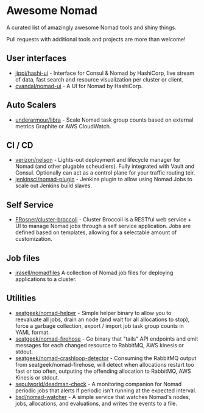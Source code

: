 # Awesome Nomad

A curated list of amazingly awesome Nomad tools and shiny things.

Pull requests with additional tools and projects are more than welcome! 

## User interfaces

- [jippi/hashi-ui](https://github.com/jippi/hashi-ui) - Interface for Consul & Nomad by HashiCorp, live stream of data, fast search and resource visualization per cluster or client. 
- [cvandal/nomad-ui](https://github.com/cvandal/nomad-ui) - A UI for Nomad by HashiCorp.

## Auto Scalers

- [underarmour/libra](https://github.com/underarmour/libra) - Scale Nomad task group counts based on external metrics Graphite or AWS CloudWatch.

## CI / CD

- [verizon/nelson](https://verizon.github.io/nelson/) - Lights-out deployment and lifecycle manager for Nomad (and other plugable scheudlers). Fully integrated with Vault and Consul. Optionally can act as a control plane for your traffic routing teir.
- [jenkinsci/nomad-plugin](https://github.com/jenkinsci/nomad-plugin) - Jenkins plugin to allow using Nomad Jobs to scale out Jenkins build slaves.

## Self Service

- [FRosner/cluster-broccoli](https://github.com/FRosner/cluster-broccoli) - Cluster Broccoli is a RESTful web service + UI to manage Nomad jobs through a self service application. Jobs are defined based on templates, allowing for a selectable amount of customization.

## Job files

- [jrasell/nomadfiles](https://github.com/jrasell/nomadfiles) A collection of Nomad job files for deploying applications to a cluster.

## Utilities 

- [seatgeek/nomad-helper](https://github.com/seatgeek/nomad-helper) - Simple helper binary to allow you to reevaluate all jobs, drain an node (and wait for all allocations to stop), force a garbage collection, export / import job task group counts in YAML format.
- [seatgeek/nomad-firehose](https://github.com/seatgeek/nomad-firehose) - Go binary that "tails" API endpoints and emit messages for each changed resource to RabbitMQ, AWS kinesis or stdout.
- [seatgeek/nomad-crashloop-detector](https://github.com/seatgeek/nomad-crashloop-detector) - Consuming the RabbitMQ output from seatgeek/nomad-firehose, will detect when allocations restart too fast or too often, outputing the offending allocation to RabbitMQ, AWS Kinesis or stdout.
- [sepulworld/deadman-check](https://github.com/sepulworld/deadman-check) - A monitoring companion for Nomad periodic jobs that alerts if periodic isn't running at the expected interval.
- [bsd/nomad-watcher](https://github.com/bsd/nomad-watcher) - A simple service that watches Nomad's nodes, jobs, allocations, and evaluations, and writes the events to a file.
